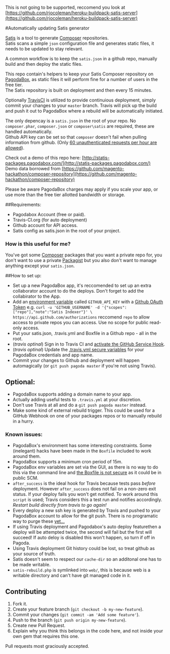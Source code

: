 This is not going to be supported, reccomend you look at [https://github.com/rjocoleman/heroku-buildpack-satis-server](https://github.com/rjocoleman/heroku-buildpack-satis-server)

#Automatically updating Satis generator

[Satis](https://github.com/composer/satis) is a tool to generate [Composer](http://getcomposer.org) repositories.  
Satis scans a simple `json` configuration file and generates static files, it needs to be updated to stay relevant.  

A common workflow is to keep the `satis.json` in a github repo, manually build and then deploy the static files.  

This repo contain's helpers to keep your Satis Composer repository on [PagodaBox](https://pagodabox.com/), as static files it will perform fine for a number of users in the free tier.  
The Satis repository is built on deployment and then every 15 minutes.  

Optionally [TravisCI](https://travis-ci.org) is utilized to provide continuious deployment, simply commit your changes to your `master` branch. Travis will pick up the build and push it out to PagodaBox where a rebuild will be automatically initiated.  

The only depencay is a `satis.json` in the root of your repo. No `composer.phar`, `composer.json` or `composer\satis` are required, these are handled automatically.  
Github API key can be set so that `composer` doesn't fail when pulling information from github. (Only [60 unauthenticated requests per hour are allowed](http://developer.github.com/v3/#rate-limiting)).  

Check out a demo of this repo here: [http://statis-packages.pagodabox.com/](http://statis-packages.pagodabox.com/)  
Demo data borrowed from [https://github.com/magento-hackathon/composer-repository](https://github.com/magento-hackathon/composer-repository)

Please be aware PagodaBox charges may apply if you scale your app, or use more than the free tier allotted bandwidth or storage.


##Requirements:

* Pagodabox Account (free or paid).
* Travis-CI.org (for auto deployment)
* Github account for API access.
* Satis config as satis.json in the root of your project.


### How is this useful for me?
You've got some [Composer](http://getcomposer.org) packages that you want a private repo for, you don't want to use a private [Packagist](https://github.com/composer/packagist) but you also don't want to manage anything except your `satis.json`.


##How to set up:

* Set up a new PagodaBox app, it's reccomended to set up an extra collaborator account to do the deploys. Don't forget to add the collabirator to the App.  
* Add an [environment variable](http://help.pagodabox.com/customer/portal/articles/175470#env_vars_dash) called `GITHUB_API_KEY` with a [Github OAuth Token](https://help.github.com/articles/creating-an-oauth-token-for-command-line-use) e.g. `curl -u 'GITHUB_USERNAME' -d '{"scopes":["repo"],"note":"Satis Indexer"}' \ https://api.github.com/authorizations` reccomend `repo` to allow access to private repos you can access. Use no scope for public read-only access.  
* Put your satis.json, .travis.yml and Boxfile in a Github repo - all in the root.  
* (_travis optinal_) Sign in to Travis CI and [activate the GitHub Service Hook](http://about.travis-ci.org/docs/user/getting-started/#Step-one%3A-Sign-in).  
* (_travis optinal_) Update the [.travis.yml secure variables](http://about.travis-ci.org/docs/user/encryption-keys/#Encryption-keys) for your PagodaBox credentials and app name.  
* Commit your changes to Github and deployment will happen automagically (or `git push pagoda master` if you're not using Travis).


## Optional:

* PagodaBox supports adding a domain name to your app.  
* Actually adding useful tests to `.travis.yml` at your discretion.  
* Don't use Travis at all and do a `git push pagoda master` instead.  
* Make some kind of external rebuild trigger. This could be used for a GitHub Webhook on one of your packages repos or to manually rebuild in a hurry.   


### Known issues:

* PagodaBox's environment has some interesting constraints. Some (inelegant) hacks have been made in the `Boxfile` included to work around them.  
* PagodaBox supports a minimum cron period of 15m.  
* PagodaBox env variables are set via the GUI, as there is no way to do this via the command line and [the Boxfile is not secure](http://help.pagodabox.com/customer/portal/questions/784478-setting-env-variables-in-the-boxfile-) as it could be in public SCM.  
* `after_success` is the ideal hook for Travis because tests pass _before_ deployment. However `after_success` does not fail on a non-zero exit status. If your deploy fails you won't get notified. To work around this `script` is used; Travis considers this a test run and notifies accordingly. _Restart build directly from travis to go again!_
* Every deploy a new ssh key is generated by Travis and pushed to your PagodaBox account to allow for the git push. There is no programatic way to purge these [yet...](http://help.pagodabox.com/customer/portal/questions/784501-deleting-ssh-keys-via-the-command-line)  
* If using Travis deployment and Pagodabox's auto deploy featurethen a deploy will be attempted twice, the second will fail but the first will succeed! If auto deloy is disabled this won't happen, so turn if off in Pagoda.  
* Using Travis deployment Git history could be lost, so treat github as your source of truth.
* Satis doesn't seem to respect our `cache-dir` so an additonal one has to be made writable.  
* `satis-rebuild.php` is symlinked into `web/`, this is because web is a writable directory and can't have git managed code in it.


## Contributing

1. Fork it.
2. Create your feature branch (`git checkout -b my-new-feature`).
3. Commit your changes (`git commit -am 'Add some feature'`).
4. Push to the branch (`git push origin my-new-feature`).
5. Create new Pull Request.
6. Explain why you think this belongs in the code here, and not inside your own gem that requires this one.

Pull requests most graciously accepted.

